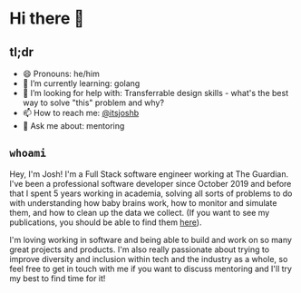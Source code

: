 # Hi there 👋

## tl;dr
 - 😄 Pronouns: he/him
 - 🌱 I’m currently learning: golang
 - 🤔 I’m looking for help with: Transferrable design skills - what's the best way to solve "this" problem and why?
 - 📫 How to reach me: [@itsjoshb](https://twitter.com/itsJoshB)
 - 💬 Ask me about: mentoring

## `whoami`
Hey, I'm Josh! I'm a Full Stack software engineer working at The Guardian. I've been a professional software developer since October 2019 and before that I spent 5 years working in academia, solving all sorts of problems to do with understanding how baby brains work, how to monitor and simulate them, and how to clean up the data we collect. (If you want to see my publications, you should be able to find them [here](https://orcid.org/0000-0001-7559-1413)).

I'm loving working in software and being able to build and work on so many great projects and products. I'm also really passionate about trying to improve diversity and inclusion within tech and the industry as a whole, so feel free to get in touch with me if you want to discuss mentoring and I'll try my best to find time for it!

<!--
**buck06191/buck06191** is a ✨ _special_ ✨ repository because its `README.md` (this file) appears on your GitHub profile.

Here are some ideas to get you started:

- 🔭 I’m currently working on ...
- 🌱 I’m currently learning ...
- 👯 I’m looking to collaborate on ...
- 🤔 I’m looking for help with ...
- 💬 Ask me about ...
- 📫 How to reach me: ...
- 😄 Pronouns: ...
- ⚡ Fun fact: ...
-->
